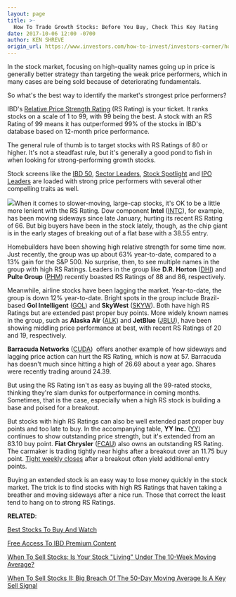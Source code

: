 ```yaml
---
layout: page
title: >-
  How To Trade Growth Stocks: Before You Buy, Check This Key Rating
date: 2017-10-06 12:00 -0700
author: KEN SHREVE
origin_url: https://www.investors.com/how-to-invest/investors-corner/how-to-trade-growth-stocks-before-you-buy-check-this-key-rating
---
```





In the stock market, focusing on high-quality names going up in price is generally better strategy than targeting the weak price performers, which in many cases are being sold because of deteriorating fundamentals.


So what's the best way to identify the market's strongest price performers?


IBD's [Relative Price Strength Rating](https://www.investors.com/ibd-university/find-evaluate-stocks/exclusive-ratings/) (RS Rating) is your ticket. It ranks stocks on a scale of 1 to 99, with 99 being the best. A stock with an RS Rating of 99 means it has outperformed 99% of the stocks in IBD's database based on 12-month price performance.


The general rule of thumb is to target stocks with RS Ratings of 80 or higher. It's not a steadfast rule, but it's generally a good pond to fish in when looking for strong-performing growth stocks.


Stock screens like the [IBD 50](https://www.investors.com/stock-lists/ibd-50/ibd-50-performance/), [Sector Leaders](http://research.investors.com/stock-lists/sector-leaders), [Stock Spotlight](http://research.investors.com/stock-lists/stock-spotlight/) and [IPO Leaders](http://research.investors.com/stock-lists/ipo-leaders/) are loaded with strong price performers with several other compelling traits as well.


![](https://www.investors.com/wp-content/uploads/2017/10/IC100317.png)When it comes to slower-moving, large-cap stocks, it's OK to be a little more lenient with the RS Rating. Dow component **Intel** ([INTC](https://research.investors.com/quote.aspx?symbol=INTC)), for example, has been moving sideways since late January, hurting its recent RS Rating of 66. But big buyers have been in the stock lately, though, as the chip giant is in the early stages of breaking out of a flat base with a 38.55 entry.


Homebuilders have been showing high relative strength for some time now. Just recently, the group was up about 63% year-to-date, compared to a 13% gain for the S&P 500. No surprise, then, to see multiple names in the group with high RS Ratings. Leaders in the group like **D.R. Horton** ([DHI](https://research.investors.com/quote.aspx?symbol=DHI)) and **Pulte Group** ([PHM](https://research.investors.com/quote.aspx?symbol=PHM)) recently boasted RS Ratings of 88 and 86, respectively.


Meanwhile, airline stocks have been lagging the market. Year-to-date, the group is down 12% year-to-date. Bright spots in the group include Brazil-based **Gol Intelligent** ([GOL](https://research.investors.com/quote.aspx?symbol=GOL)) and **SkyWest** ([SKYW](https://research.investors.com/quote.aspx?symbol=SKYW)). Both have high RS Ratings but are extended past proper buy points. More widely known names in the group, such as **Alaska Air** ([ALK](https://research.investors.com/quote.aspx?symbol=ALK)) and **JetBlue** ([JBLU](https://research.investors.com/quote.aspx?symbol=JBLU)), have been showing middling price performance at best, with recent RS Ratings of 20 and 19, respectively.


**Barracuda Networks** ([CUDA](https://research.investors.com/quote.aspx?symbol=CUDA))  offers another example of how sideways and lagging price action can hurt the RS Rating, which is now at 57. Barracuda has doesn't much since hitting a high of 26.69 about a year ago. Shares were recently trading around 24.39.


But using the RS Rating isn't as easy as buying all the 99-rated stocks, thinking they're slam dunks for outperformance in coming months. Sometimes, that is the case, especially when a high RS stock is building a base and poised for a breakout.



But stocks with high RS Ratings can also be well extended past proper buy points and too late to buy. In the accompanying table, **YY Inc.** ([YY](https://research.investors.com/quote.aspx?symbol=YY)) continues to show outstanding price strength, but it's extended from an 83.10 buy point. **Fiat Chrysler** ([FCAU](https://research.investors.com/quote.aspx?symbol=FCAU)) also owns an outstanding RS Rating. The carmaker is trading tightly near highs after a breakout over an 11.75 buy point. [Tight weekly closes](https://www.investors.com/ibd-university/how-to-buy/additional-buy-points/) after a breakout often yield additional entry points.


Buying an extended stock is an easy way to lose money quickly in the stock market. The trick is to find stocks with high RS Ratings that haven taking a breather and moving sideways after a nice run. Those that correct the least tend to hang on to strong RS Ratings.


**RELATED**:


[Best Stocks To Buy And Watch](https://www.investors.com/stock-lists/stocks-to-watch-top-rated-ipos-big-caps-and-growth-stocks/)


[Free Access To IBD Premium Content](http://shop.investors.com/offer/splashresponsive.aspx?id=ibd-freeaccess2017)


[When To Sell Stocks: Is Your Stock "Living" Under The 10-Week Moving Average?](https://www.investors.com/how-to-invest/investors-corner/know-this-sell-rule-is-the-stock-living-beneath-the-10-week-line/)


[When To Sell Stocks II: Big Breach Of The 50-Day Moving Average Is A Key Sell Signal](https://www.investors.com/how-to-invest/investors-corner/50-day-moving-average/)





